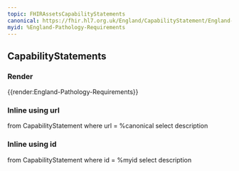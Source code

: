 ```yaml
---
topic: FHIRAssetsCapabilityStatements
canonical: https://fhir.hl7.org.uk/England/CapabilityStatement/England-Pathology-Requirements
myid: %England-Pathology-Requirements
---
```

## CapabilityStatements

### Render
{{render:England-Pathology-Requirements}}

### Inline using url
<fql output="inline">
    from CapabilityStatement
    where url = %canonical 
    select description
</fql>

### Inline using id
<fql output="inline">
    from CapabilityStatement
    where id = %myid 
    select description
</fql>